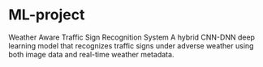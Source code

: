 # ML-project
Weather Aware Traffic Sign Recognition System
A hybrid CNN-DNN deep learning model that recognizes traffic signs under adverse weather using both image data and real-time weather metadata.
